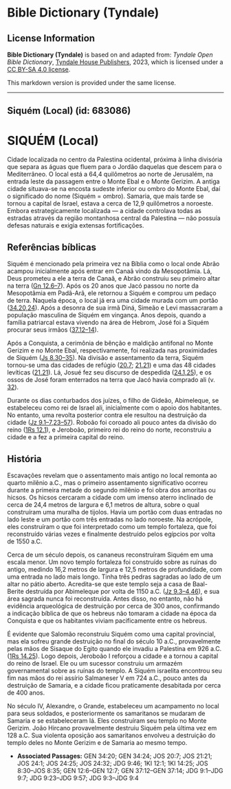 # Bible Dictionary (Tyndale)

## License Information

**Bible Dictionary (Tyndale)** is based on and adapted from: _Tyndale Open Bible Dictionary_, [Tyndale House Publishers](https://tyndaleopenresources.com/), 2023, which is licensed under a [CC BY-SA 4.0 license](https://creativecommons.org/licenses/by-sa/4.0/legalcode.en).

This markdown version is provided under the same license.



--------------------------------

## Siquém (Local) (id: 683086)

SIQUÉM (Local)
==============

Cidade localizada no centro da Palestina ocidental, próxima à linha divisória que separa as águas que fluem para o Jordão daquelas que descem para o Mediterrâneo. O local está a 64,4 quilômetros ao norte de Jerusalém, na entrada leste da passagem entre o Monte Ebal e o Monte Gerizim. A antiga cidade situava\-se na encosta sudeste inferior ou ombro do Monte Ebal, daí o significado do nome (Siquém \= ombro). Samaria, que mais tarde se tornou a capital de Israel, estava a cerca de 12,9 quilômetros a noroeste. Embora estrategicamente localizada — a cidade controlava todas as estradas através da região montanhosa central da Palestina — não possuía defesas naturais e exigia extensas fortificações.

Referências bíblicas
--------------------

Siquém é mencionado pela primeira vez na Bíblia como o local onde Abrão acampou inicialmente após entrar em Canaã vindo da Mesopotâmia. Lá, Deus prometeu a ele a terra de Canaã, e Abrão construiu seu primeiro altar na terra ([Gn 12\.6–7](https://ref.ly/Gen12:6-Gen12:7)). Após os 20 anos que Jacó passou no norte da Mesopotâmia em Padã\-Arã, ele retornou a Siquém e comprou um pedaço de terra. Naquela época, o local já era uma cidade murada com um portão ([34\.20,24](https://ref.ly/Gen34:20,Gen34:24)). Após a desonra de sua irmã Diná, Simeão e Levi massacraram a população masculina de Siquém em vingança. Anos depois, quando a família patriarcal estava vivendo na área de Hebrom, José foi a Siquém procurar seus irmãos ([37\.12–14](https://ref.ly/Gen37:12-Gen37:14)).

Após a Conquista, a cerimônia de bênção e maldição antifonal no Monte Gerizim e no Monte Ebal, respectivamente, foi realizada nas proximidades de Siquém ([Js 8\.30–35](https://ref.ly/Josh8:30-Josh8:35)). Na divisão e assentamento da terra, Siquém tornou\-se uma das cidades de refúgio ([20\.7](https://ref.ly/Josh20:7); [21\.21](https://ref.ly/Josh21:21)) e uma das 48 cidades levíticas ([21\.21](https://ref.ly/Josh21:21)). Lá, Josué fez seu discurso de despedida ([24\.1,25](https://ref.ly/Josh24:1,Josh24:25)), e os ossos de José foram enterrados na terra que Jacó havia comprado ali (v. [32](https://ref.ly/Josh24:32)).

Durante os dias conturbados dos juízes, o filho de Gideão, Abimeleque, se estabeleceu como rei de Israel ali, inicialmente com o apoio dos habitantes. No entanto, uma revolta posterior contra ele resultou na destruição da cidade ([Jz 9\.1–7,23–57](https://ref.ly/Judg9:1-Judg9:7,Judg9:23-Judg9:57)). Roboão foi coroado ali pouco antes da divisão do reino ([1Rs 12\.1](https://ref.ly/1Kgs12:1)), e Jeroboão, primeiro rei do reino do norte, reconstruiu a cidade e a fez a primeira capital do reino.

História
--------

Escavações revelam que o assentamento mais antigo no local remonta ao quarto milênio a.C., mas o primeiro assentamento significativo ocorreu durante a primeira metade do segundo milênio e foi obra dos amoritas ou hicsos. Os hicsos cercaram a cidade com um imenso aterro inclinado de cerca de 24,4 metros de largura e 6,1 metros de altura, sobre o qual construíram uma muralha de tijolos. Havia um portão com duas entradas no lado leste e um portão com três entradas no lado noroeste. Na acrópole, eles construíram o que foi interpretado como um templo fortaleza, que foi reconstruído várias vezes e finalmente destruído pelos egípcios por volta de 1550 a.C.

Cerca de um século depois, os cananeus reconstruíram Siquém em uma escala menor. Um novo templo fortaleza foi construído sobre as ruínas do antigo, medindo 16,2 metros de largura e 12,5 metros de profundidade, com uma entrada no lado mais longo. Tinha três pedras sagradas ao lado de um altar no pátio aberto. Acredita\-se que este templo seja a casa de Baal\-Berite destruída por Abimeleque por volta de 1150 a.C. ([Jz 9\.3–4,46](https://ref.ly/Judg9:3-Judg9:4,Judg9:46)), e sua área sagrada nunca foi reconstruída. Antes disso, no entanto, não há evidência arqueológica de destruição por cerca de 300 anos, confirmando a indicação bíblica de que os hebreus não tomaram a cidade na época da Conquista e que os habitantes viviam pacificamente entre os hebreus.

É evidente que Salomão reconstruiu Siquém como uma capital provincial, mas ela sofreu grande destruição no final do século 10 a.C., provavelmente pelas mãos de Sisaque do Egito quando ele invadiu a Palestina em 926 a.C. ([1Rs 14\.25](https://ref.ly/1Kgs14:25)). Logo depois, Jeroboão I reforçou a cidade e a tornou a capital do reino de Israel. Ele ou um sucessor construiu um armazém governamental sobre as ruínas do templo. A Siquém israelita encontrou seu fim nas mãos do rei assírio Salmaneser V em 724 a.C., pouco antes da destruição de Samaria, e a cidade ficou praticamente desabitada por cerca de 400 anos.

No século IV, Alexandre, o Grande, estabeleceu um acampamento no local para seus soldados, e posteriormente os samaritanos se mudaram de Samaria e se estabeleceram lá. Eles construíram seu templo no Monte Gerizim. João Hircano provavelmente destruiu Siquém pela última vez em 128 a.C. Sua violenta oposição aos samaritanos envolveu a destruição do templo deles no Monte Gerizim e de Samaria ao mesmo tempo.

* **Associated Passages:** GEN 34:20; GEN 34:24; JOS 20:7; JOS 21:21; JOS 24:1; JOS 24:25; JOS 24:32; JDG 9:46; 1KI 12:1; 1KI 14:25; JOS 8:30–JOS 8:35; GEN 12:6–GEN 12:7; GEN 37:12–GEN 37:14; JDG 9:1–JDG 9:7; JDG 9:23–JDG 9:57; JDG 9:3–JDG 9:4


